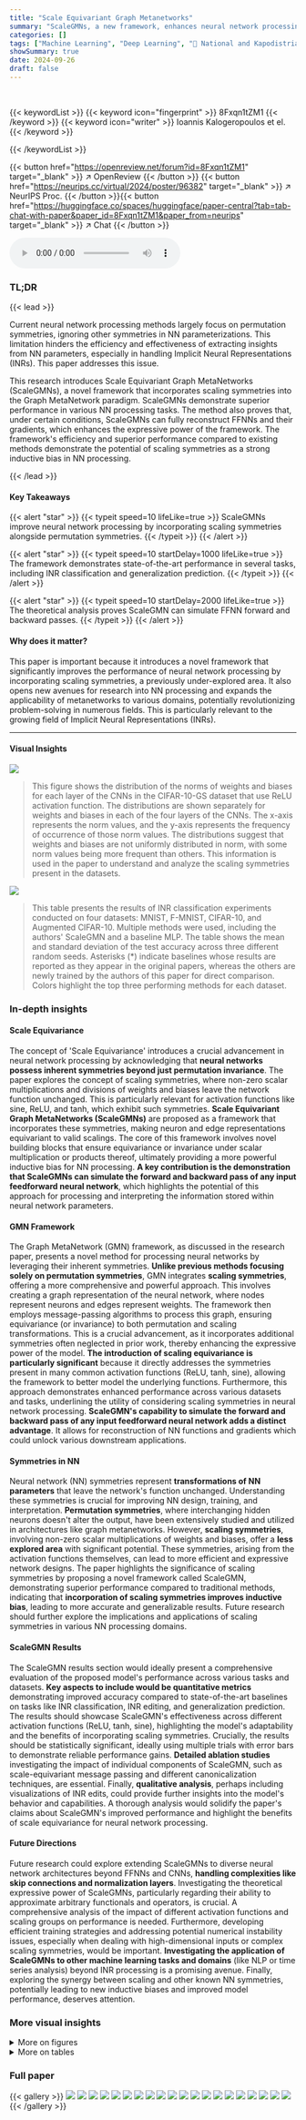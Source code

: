 ```yaml
---
title: "Scale Equivariant Graph Metanetworks"
summary: "ScaleGMNs, a new framework, enhances neural network processing by incorporating scaling symmetries, boosting performance across various tasks and datasets."
categories: []
tags: ["Machine Learning", "Deep Learning", "🏢 National and Kapodistrian University of Athens",]
showSummary: true
date: 2024-09-26
draft: false
---
```


<br>

{{< keywordList >}}
{{< keyword icon="fingerprint" >}} 8Fxqn1tZM1 {{< /keyword >}}
{{< keyword icon="writer" >}} Ioannis Kalogeropoulos et el. {{< /keyword >}}
 
{{< /keywordList >}}

{{< button href="https://openreview.net/forum?id=8Fxqn1tZM1" target="_blank" >}}
↗ OpenReview
{{< /button >}}
{{< button href="https://neurips.cc/virtual/2024/poster/96382" target="_blank" >}}
↗ NeurIPS Proc.
{{< /button >}}{{< button href="https://huggingface.co/spaces/huggingface/paper-central?tab=tab-chat-with-paper&paper_id=8Fxqn1tZM1&paper_from=neurips" target="_blank" >}}
↗ Chat
{{< /button >}}



<audio controls>
    <source src="https://ai-paper-reviewer.com/8Fxqn1tZM1/podcast.wav" type="audio/wav">
    Your browser does not support the audio element.
</audio>


### TL;DR


{{< lead >}}

Current neural network processing methods largely focus on permutation symmetries, ignoring other symmetries in NN parameterizations. This limitation hinders the efficiency and effectiveness of extracting insights from NN parameters, especially in handling Implicit Neural Representations (INRs). This paper addresses this issue. 

This research introduces Scale Equivariant Graph MetaNetworks (ScaleGMNs), a novel framework that incorporates scaling symmetries into the Graph MetaNetwork paradigm. ScaleGMNs demonstrate superior performance in various NN processing tasks. The method also proves that, under certain conditions, ScaleGMNs can fully reconstruct FFNNs and their gradients, which enhances the expressive power of the framework. The framework's efficiency and superior performance compared to existing methods demonstrate the potential of scaling symmetries as a strong inductive bias in NN processing.

{{< /lead >}}


#### Key Takeaways

{{< alert "star" >}}
{{< typeit speed=10 lifeLike=true >}} ScaleGMNs improve neural network processing by incorporating scaling symmetries alongside permutation symmetries. {{< /typeit >}}
{{< /alert >}}

{{< alert "star" >}}
{{< typeit speed=10 startDelay=1000 lifeLike=true >}} The framework demonstrates state-of-the-art performance in several tasks, including INR classification and generalization prediction. {{< /typeit >}}
{{< /alert >}}

{{< alert "star" >}}
{{< typeit speed=10 startDelay=2000 lifeLike=true >}} The theoretical analysis proves ScaleGMN can simulate FFNN forward and backward passes. {{< /typeit >}}
{{< /alert >}}

#### Why does it matter?
This paper is important because it introduces a novel framework that significantly improves the performance of neural network processing by incorporating scaling symmetries, a previously under-explored area.  It also opens new avenues for research into NN processing and expands the applicability of metanetworks to various domains, potentially revolutionizing problem-solving in numerous fields. This is particularly relevant to the growing field of Implicit Neural Representations (INRs).

------
#### Visual Insights



![](https://ai-paper-reviewer.com/8Fxqn1tZM1/figures_23_1.jpg)

> This figure shows the distribution of the norms of weights and biases for each layer of the CNNs in the CIFAR-10-GS dataset that use ReLU activation function. The distributions are shown separately for weights and biases in each of the four layers of the CNNs. The x-axis represents the norm values, and the y-axis represents the frequency of occurrence of those norm values. The distributions suggest that weights and biases are not uniformly distributed in norm, with some norm values being more frequent than others. This information is used in the paper to understand and analyze the scaling symmetries present in the datasets.





![](https://ai-paper-reviewer.com/8Fxqn1tZM1/tables_7_1.jpg)

> This table presents the results of INR classification experiments conducted on four datasets: MNIST, F-MNIST, CIFAR-10, and Augmented CIFAR-10.  Multiple methods were used, including the authors' ScaleGMN and a baseline MLP.  The table shows the mean and standard deviation of the test accuracy across three different random seeds.  Asterisks (*) indicate baselines whose results are reported as they appear in the original papers, whereas the others are newly trained by the authors of this paper for direct comparison.  Colors highlight the top three performing methods for each dataset.





### In-depth insights


#### Scale Equivariance
The concept of 'Scale Equivariance' introduces a crucial advancement in neural network processing by acknowledging that **neural networks possess inherent symmetries beyond just permutation invariance**.  The paper explores the concept of scaling symmetries, where non-zero scalar multiplications and divisions of weights and biases leave the network function unchanged. This is particularly relevant for activation functions like sine, ReLU, and tanh, which exhibit such symmetries.  **Scale Equivariant Graph MetaNetworks (ScaleGMNs)** are proposed as a framework that incorporates these symmetries, making neuron and edge representations equivariant to valid scalings.  The core of this framework involves novel building blocks that ensure equivariance or invariance under scalar multiplication or products thereof, ultimately providing a more powerful inductive bias for NN processing.  **A key contribution is the demonstration that ScaleGMNs can simulate the forward and backward pass of any input feedforward neural network**, which highlights the potential of this approach for processing and interpreting the information stored within neural network parameters.

#### GMN Framework
The Graph MetaNetwork (GMN) framework, as discussed in the research paper, presents a novel method for processing neural networks by leveraging their inherent symmetries.  **Unlike previous methods focusing solely on permutation symmetries**, GMN integrates **scaling symmetries**, offering a more comprehensive and powerful approach.  This involves creating a graph representation of the neural network, where nodes represent neurons and edges represent weights.  The framework then employs message-passing algorithms to process this graph, ensuring equivariance (or invariance) to both permutation and scaling transformations. This is a crucial advancement, as it incorporates additional symmetries often neglected in prior work, thereby enhancing the expressive power of the model.  **The introduction of scaling equivariance is particularly significant** because it directly addresses the symmetries present in many common activation functions (ReLU, tanh, sine),  allowing the framework to better model the underlying functions.  Furthermore, this approach demonstrates enhanced performance across various datasets and tasks, underlining the utility of considering scaling symmetries in neural network processing.  **ScaleGMN's capability to simulate the forward and backward pass of any input feedforward neural network adds a distinct advantage**.  It allows for reconstruction of NN functions and gradients which could unlock various downstream applications.

#### Symmetries in NN
Neural network (NN) symmetries represent **transformations of NN parameters** that leave the network's function unchanged.  Understanding these symmetries is crucial for improving NN design, training, and interpretation.  **Permutation symmetries**, where interchanging hidden neurons doesn't alter the output, have been extensively studied and utilized in architectures like graph metanetworks. However, **scaling symmetries**, involving non-zero scalar multiplications of weights and biases, offer a **less explored area** with significant potential.  These symmetries, arising from the activation functions themselves, can lead to more efficient and expressive network designs.  The paper highlights the significance of scaling symmetries by proposing a novel framework called ScaleGMN, demonstrating superior performance compared to traditional methods, indicating that **incorporation of scaling symmetries improves inductive bias**, leading to more accurate and generalizable results.  Future research should further explore the implications and applications of scaling symmetries in various NN processing domains.

#### ScaleGMN Results
The ScaleGMN results section would ideally present a comprehensive evaluation of the proposed model's performance across various tasks and datasets.  **Key aspects to include would be quantitative metrics** demonstrating improved accuracy compared to state-of-the-art baselines on tasks like INR classification, INR editing, and generalization prediction.  The results should showcase ScaleGMN's effectiveness across different activation functions (ReLU, tanh, sine), highlighting the model's adaptability and the benefits of incorporating scaling symmetries.  Crucially, the results should be statistically significant, ideally using multiple trials with error bars to demonstrate reliable performance gains.  **Detailed ablation studies** investigating the impact of individual components of ScaleGMN, such as scale-equivariant message passing and different canonicalization techniques, are essential.  Finally,  **qualitative analysis**, perhaps including visualizations of INR edits, could provide further insights into the model's behavior and capabilities.  A thorough analysis would solidify the paper's claims about ScaleGMN's improved performance and highlight the benefits of scale equivariance for neural network processing.

#### Future Directions
Future research could explore extending ScaleGMNs to diverse neural network architectures beyond FFNNs and CNNs, **handling complexities like skip connections and normalization layers**.  Investigating the theoretical expressive power of ScaleGMNs, particularly regarding their ability to approximate arbitrary functionals and operators, is crucial.  A comprehensive analysis of the impact of different activation functions and scaling groups on performance is needed.  Furthermore, developing efficient training strategies and addressing potential numerical instability issues, especially when dealing with high-dimensional inputs or complex scaling symmetries, would be important.  **Investigating the application of ScaleGMNs to other machine learning tasks and domains** (like NLP or time series analysis) beyond INR processing is a promising avenue.  Finally, exploring the synergy between scaling and other known NN symmetries, potentially leading to new inductive biases and improved model performance, deserves attention.


### More visual insights

<details>
<summary>More on figures
</summary>


![](https://ai-paper-reviewer.com/8Fxqn1tZM1/figures_24_1.jpg)

> This figure shows the distribution of the norms of weights and biases for each layer (1-4) of a convolutional neural network trained on the CIFAR-10 dataset using ReLU activation function.  The distributions are shown separately for weights and biases, providing a visual representation of how the magnitude of these parameters vary across the layers of the network. This information is relevant to understanding the scaling symmetries of neural networks and how they may affect learning and generalization.


![](https://ai-paper-reviewer.com/8Fxqn1tZM1/figures_24_2.jpg)

> This figure shows the distribution of signs (+1 or -1) for weights and biases across four layers (layer 1 to layer 4) in the CIFAR-10-GS-tanh dataset.  The histograms illustrate the proportion of positive and negative values for each layer, providing insights into the symmetry characteristics of the weights and biases in this dataset. Notably, the near-even distribution of positive and negative values in each layer suggests that the weights and biases do not have an inherent positive or negative bias, which is useful information for network training and analysis. The distributions also show the degree of symmetry, as an almost uniform distribution of weights/biases could suggest a high degree of symmetry.


![](https://ai-paper-reviewer.com/8Fxqn1tZM1/figures_25_1.jpg)

> This figure shows the distribution of the norms of weights and biases for each layer of a convolutional neural network (CNN) trained on the CIFAR-10 dataset using ReLU activation functions. The distributions are shown separately for weights and biases, and are displayed for each layer of the network. The purpose of the figure is to illustrate the distribution of the parameters to showcase the need for Scale Equivariant networks.  The distributions reveal variations across layers and whether the symmetries studied in this paper are present in the datasets used.


</details>




<details>
<summary>More on tables
</summary>


![](https://ai-paper-reviewer.com/8Fxqn1tZM1/tables_7_2.jpg)
> This table presents the Kendall-τ correlation results for generalisation prediction on subsets of the SmallCNN Zoo dataset.  The results are broken down by activation function (ReLU or Tanh) and dataset (CIFAR-10-GS or SVHN-GS).  The table compares the performance of ScaleGMN and ScaleGMN-B against various baseline methods.  Higher Kendall-τ scores indicate better performance in predicting the generalization ability of the CNNs.

![](https://ai-paper-reviewer.com/8Fxqn1tZM1/tables_8_1.jpg)
> This table presents the Mean Squared Error (MSE) results for the task of dilating MNIST INRs (Implicit Neural Representations).  It compares the performance of several methods, including a simple Multilayer Perceptron (MLP), and several state-of-the-art metanetworks such as DWS [54], NFNNP/NFNHNP [85], NG-GNN [33] and the proposed ScaleGMN and ScaleGMN-B. Lower MSE values indicate better performance in reconstructing the dilated images.

![](https://ai-paper-reviewer.com/8Fxqn1tZM1/tables_8_2.jpg)
> The table presents the results of INR classification experiments on four datasets: MNIST, F-MNIST, CIFAR-10, and Augmented CIFAR-10.  Multiple methods, including the proposed ScaleGMN and several baselines, are evaluated based on their mean and standard deviation of accuracy across three different random seeds.  The table highlights the superior performance of ScaleGMN, especially in comparison to other state-of-the-art methods.

</details>




### Full paper

{{< gallery >}}
<img src="https://ai-paper-reviewer.com/8Fxqn1tZM1/1.png" class="grid-w50 md:grid-w33 xl:grid-w25" />
<img src="https://ai-paper-reviewer.com/8Fxqn1tZM1/2.png" class="grid-w50 md:grid-w33 xl:grid-w25" />
<img src="https://ai-paper-reviewer.com/8Fxqn1tZM1/3.png" class="grid-w50 md:grid-w33 xl:grid-w25" />
<img src="https://ai-paper-reviewer.com/8Fxqn1tZM1/4.png" class="grid-w50 md:grid-w33 xl:grid-w25" />
<img src="https://ai-paper-reviewer.com/8Fxqn1tZM1/5.png" class="grid-w50 md:grid-w33 xl:grid-w25" />
<img src="https://ai-paper-reviewer.com/8Fxqn1tZM1/6.png" class="grid-w50 md:grid-w33 xl:grid-w25" />
<img src="https://ai-paper-reviewer.com/8Fxqn1tZM1/7.png" class="grid-w50 md:grid-w33 xl:grid-w25" />
<img src="https://ai-paper-reviewer.com/8Fxqn1tZM1/8.png" class="grid-w50 md:grid-w33 xl:grid-w25" />
<img src="https://ai-paper-reviewer.com/8Fxqn1tZM1/9.png" class="grid-w50 md:grid-w33 xl:grid-w25" />
<img src="https://ai-paper-reviewer.com/8Fxqn1tZM1/10.png" class="grid-w50 md:grid-w33 xl:grid-w25" />
<img src="https://ai-paper-reviewer.com/8Fxqn1tZM1/11.png" class="grid-w50 md:grid-w33 xl:grid-w25" />
<img src="https://ai-paper-reviewer.com/8Fxqn1tZM1/12.png" class="grid-w50 md:grid-w33 xl:grid-w25" />
<img src="https://ai-paper-reviewer.com/8Fxqn1tZM1/13.png" class="grid-w50 md:grid-w33 xl:grid-w25" />
<img src="https://ai-paper-reviewer.com/8Fxqn1tZM1/14.png" class="grid-w50 md:grid-w33 xl:grid-w25" />
<img src="https://ai-paper-reviewer.com/8Fxqn1tZM1/15.png" class="grid-w50 md:grid-w33 xl:grid-w25" />
<img src="https://ai-paper-reviewer.com/8Fxqn1tZM1/16.png" class="grid-w50 md:grid-w33 xl:grid-w25" />
<img src="https://ai-paper-reviewer.com/8Fxqn1tZM1/17.png" class="grid-w50 md:grid-w33 xl:grid-w25" />
<img src="https://ai-paper-reviewer.com/8Fxqn1tZM1/18.png" class="grid-w50 md:grid-w33 xl:grid-w25" />
<img src="https://ai-paper-reviewer.com/8Fxqn1tZM1/19.png" class="grid-w50 md:grid-w33 xl:grid-w25" />
<img src="https://ai-paper-reviewer.com/8Fxqn1tZM1/20.png" class="grid-w50 md:grid-w33 xl:grid-w25" />
{{< /gallery >}}
